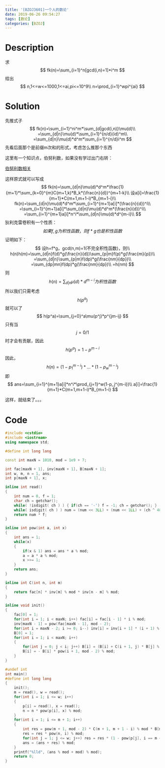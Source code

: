 ```yaml
---
title: '[BZOJ3601]一个人的数论'
date: 2019-06-26 09:54:27
tags: [数论]
categories: [BZOJ]
---
```


# Description

求
$$
fk(n)=\sum_{i=1}^n[gcd(i,n)=1]*i^m
$$
给出
$$
n,1<=w<=1000,1<=ai,pi<=10^9\\
n=\prod_{i=1}^wpi^{ai}
$$

<!--more-->

# Solution

先推式子
$$
fk(n)=\sum_{i=1}^ni^m*\sum_{d|gcd(i,n)}\mu(d)\\
=\sum_{d|n}\mu(d)*\sum_{i=1}^{n/d}(id)^m\\
=\sum_{d|n}\mu(d)*d^m*\sum_{i=1}^{n/d}i^m
$$
先看后面那个是前缀m次和的形式，考虑怎么推那个东西

这里有一个知识点，伯努利数，如果没有学过出门右转：

[伯努利数相关](https://cmwqf.github.io/2019/06/26/%E4%BC%AF%E5%8A%AA%E5%88%A9%E6%95%B0%E7%9B%B8%E5%85%B3/#more)

这样原式就可以写成
$$
fk(n)=\sum_{d|n}\mu(d)*d^m*\frac{1}{m+1}*\sum_{k=0}^{m}C(m+1,k)*B_k*(\frac{n}{d})^{m+1-k}\\
设a[i]=\frac{1}{m+1}*C(m+1,m+1-i)*B_{m+1-i}\\
fk(n)=\sum_{d|n}\mu(d)*d^m*\sum_{i=1}^{m+1}a[i]*(\frac{n}{d})^i\\
=\sum_{i=1}^{m+1}a[i]*\sum_{d|n}\mu(d)*d^m*(\frac{n}{d})^i\\
=\sum_{i=1}^{m+1}a[i]*n^i*\sum_{d|n}\mu(d)*d^{m-i}\\
$$
狄利克雷卷积有一个性质：
$$
如果f,g为积性函数，则f*g也是积性函数
$$
证明如下：
$$
设h=f*g，gcd(n,m)=1(不完全积性函数)，则\\
h(n)h(m)=\sum_{d|n}f(d)*g(\frac{n}{d})\sum_{p|m}f(p)*g(\frac{m}{p})\\
=\sum_{d|n}\sum_{p|m}f(dp)*g(\frac{nm}{dp})\\
=\sum_{dp|mn}f(dp)*g(\frac{nm}{dp})\\
=h(nm)
$$
则
$$
h(n)=\sum_{d|n}\mu(d)*d^{m-i}为积性函数
$$
所以我们只需考虑$$h(p^a)$$就可以了
$$
h(p^a)=\sum_{j=0}^a\mu(p^j)*p^{jm-ij}
$$
只有当$$j=0/1$$时才会有贡献，因此
$$
h(p^a)=1-p^{m-i}
$$
因此，
$$
h(n)=(1-p_1^{m-i})*...*(1-p_w^{m-i})
$$
即
$$
ans=\sum_{i=1}^{m+1}a[i]*n^i*\prod_{j=1}^w(1-p_j^{m-i})\\
a[i]=\frac{1}{m+1}*C(m+1,m+1-i)*B_{m+1-i}
$$


这样，就结束了。。。

# Code

```c++
#include <cstdio>
#include <iostream>
using namespace std;

#define int long long

const int maxN = 1010, mod = 1e9 + 7;

int fac[maxN + 1], inv[maxN + 1], B[maxN + 1];
int w, m, n = 1, ans;
int p[maxN + 1], x;

inline int read()
{
	int num = 0, f = 1;
	char ch = getchar();
	while( !isdigit( ch ) ) { if(ch == '-') f = -1; ch = getchar(); }
	while( isdigit( ch ) ) num = (num << 3LL) + (num << 1LL) + (ch ^ 48), ch = getchar();
	return num * f;
} 

inline int pow(int a, int x)
{
	int ans = 1;
	while(x)
	{
		if(x & 1) ans = ans * a % mod;
		a = a * a % mod;
		x >>= 1;
	}
	return ans;
}

inline int C(int n, int m)
{
	return fac[n] * inv[m] % mod * inv[n - m] % mod;
}

inline void init()
{
	fac[0] = 1;
	for(int i = 1; i < maxN; i++) fac[i] = fac[i - 1] * i % mod;
	inv[maxN - 1] = pow(fac[maxN - 1], mod - 2);
	for(int i = maxN - 2; i >= 0; i--) inv[i] = inv[i + 1] * (i + 1) % mod;
	B[0] = 1;
	for(int i = 1; i < maxN; i++)
	{
		for(int j = 0; j < i; j++) B[i] = (B[i] + C(i + 1, j) * B[j] % mod) % mod;
		B[i] = - B[i] * pow(i + 1, mod - 2) % mod; 
	}
}

#undef int
int main()
#define int long long
{
	init();
	m = read(), w = read();
	for(int i = 1; i <= w; i++)
	{
		p[i] = read(), x = read();
		n = n * pow(p[i], x) % mod;
	}
	for(int i = 1; i <= m + 1; i++)
	{
		int res = pow(m + 1, mod - 2) * C(m + 1, m + 1 - i) % mod * B[m + 1 - i] % mod;
		res = res * pow(n, i) % mod;
		for(int j = 1; j <= w; j++) res = res * (1 - pow(p[j], i == m + 1 ? mod - 2 : m - i)) % mod;
		ans = (ans + res) % mod;
	}
	printf("%lld", (ans % mod + mod) % mod);
	return 0;
}
```



